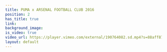 ```yaml
---
title: PUMA x ARSENAL FOOTBALL CLUB 2016
position: 2
has_title: true
link: 
background_image: 
is_video: true
video_url: https://player.vimeo.com/external/190764082.sd.mp4?s=88aff87c9ab884a0b9cf194fbf184cab94c267be&profile_id=165
layout: default
---
```


